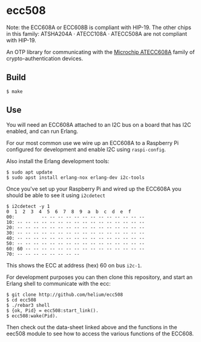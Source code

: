 ecc508
=====
Note: the ECC608A or ECC608B is compliant with HIP-19. 
The other chips in this family: ATSHA204A · ATECC108A · ATECC508A are not compliant with HIP-19.

An OTP library for communicating with the [Microchip
ATECC608A](http://ww1.microchip.com/downloads/en/DeviceDoc/20005927A.pdf)
family of crypto-authentication devices.

Build
-----

    $ make

Use
---

You will need an ECC608A attached to an I2C bus on a board that has
I2C enabled, and can run Erlang.

For our most common use we wire up an ECC608A to a Raspberry Pi
configured for development and enable I2C using `raspi-config`.


Also install the Erlang development tools:

    $ sudo apt update
    $ sudo apst install erlang-nox erlang-dev i2c-tools

Once you've set up your Raspberry Pi and wired up the ECC608A you
should be able to see it using `i2cdetect`

    $ i2cdetect -y 1
    0  1  2  3  4  5  6  7  8  9  a  b  c  d  e  f
    00:          -- -- -- -- -- -- -- -- -- -- -- -- --
    10: -- -- -- -- -- -- -- -- -- -- -- -- -- -- -- --
    20: -- -- -- -- -- -- -- -- -- -- -- -- -- -- -- --
    30: -- -- -- -- -- -- -- -- -- -- -- -- -- -- -- --
    40: -- -- -- -- -- -- -- -- -- -- -- -- -- -- -- --
    50: -- -- -- -- -- -- -- -- -- -- -- -- -- -- -- --
    60: 60 -- -- -- -- -- -- -- -- -- -- -- -- -- -- --
    70: -- -- -- -- -- -- -- --

This shows the ECC at address (hex) 60 on bus `i2c-1`.

For development purposes you can then clone this repository, and start
an Erlang shell to communicate with the ecc:

    $ git clone http://github.com/helium/ecc508
    $ cd ecc508
    $ ./rebar3 shell
    $ {ok, Pid} = ecc508:start_link().
    $ ecc508:wake(Pid).

Then check out the data-sheet linked above and the functions in the
eec508 module to see how to access the various functions of the
ECC608.
